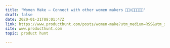 ```yaml
---
title: "Women Make — Connect with other women makers 👱🏻‍♀️👩🏾‍🦱👩🏻"
draft: false
date: 2020-01-21T08:01:47Z
link: https://www.producthunt.com/posts/women-make?utm_medium=RSS&utm_source=hune
site: www.producthunt.com
topic: product hunt  

---
```

